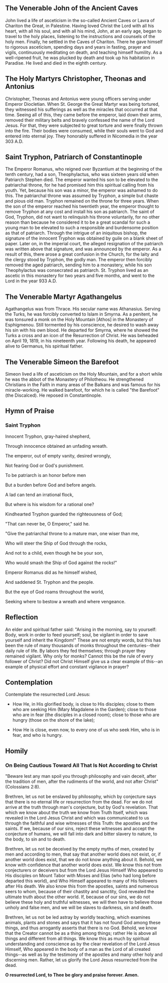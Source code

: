 ## The Venerable John of the Ancient Caves

John lived a life of asceticism in the so-called Ancient Caves or Lavra of Chariton the Great, in Palestine. Having loved Christ the Lord with all his heart, with all his soul, and with all his mind, John, at an early age, began to travel to the holy places, listening to the instructions and counsels of the holy men. Finally, he settled in the Caves of Chariton. There he gave himself to rigorous asceticism, spending days and years in fasting, prayer and vigils, continuously meditating on death, and teaching himself humility. As a well-ripened fruit, he was plucked by death and took up his habitation in Paradise. He lived and died in the eighth century.


## The Holy Martyrs Christopher, Theonas and Antonius

Christopher, Theonas and Antonius were young officers serving under Emperor Diocletian. When St. George the Great Martyr was being tortured, they witnessed his sufferings as well as the miracles that occurred at that time. Seeing all of this, they came before the emperor, laid down their arms, removed their military belts and bravely confessed the name of the Lord Jesus. For that, they were subjected to great torture and were finally thrown into the fire. Their bodies were consumed, while their souls went to God and entered into eternal joy. They honorably suffered in Nicomedia in the year 303 A.D.


## Saint Tryphon, Patriarch of Constantinople

The Emperor Romanus, who reigned over Byzantium at the beginning of the tenth century, had a son, Theophylactus, who was sixteen years old when Patriarch Stephen died. The emperor wanted his son to be elevated to the patriarchal throne, for he had promised him this spiritual calling from his youth. Yet, because his son was a minor, the emperor was ashamed to do this. The patriarchal throne was assumed by Tryphon, a simple but chaste and pious old man. Tryphon remained on the throne for three years. When the son of the emperor reached his twentieth year, the emperor thought to remove Tryphon at any cost and install his son as patriarch. The saint of God, Tryphon, did not want to relinquish his throne voluntarily, for no other reason than because he considered it to be a great scandal for such a young man to be elevated to such a responsible and burdensome position as that of patriarch. Through the intrigue of an iniquitous bishop, the signature of the innocent Tryphon was obtained by guile on a blank sheet of paper. Later on, in the imperial court, the alleged resignation of the patriarch was written above that signature, and was announced by the emperor. As a result of this, there arose a great confusion in the Church, for the laity and the clergy stood by Tryphon, the godly man. The emperor then forcibly removed the aged patriarch, sending him to a monastery, while his son Theophylactus was consecrated as patriarch. St. Tryphon lived as an ascetic in this monastery for two years and five months, and went to the Lord in the year 933 A.D.


## The Venerable Martyr Agathangelus

Agathangelus was from Thrace. His secular name was Athanasius. Serving the Turks, he was forcibly converted to Islam in Smyrna. As a penitent, he was tonsured a monk on the Holy Mountain [Athos] in the Monastery of Esphigmenou. Still tormented by his conscience, he desired to wash away his sin with his own blood. He departed for Smyrna, where he showed the Turks a cross and an icon of the Resurrection of Christ. He was beheaded on April 19, 1819, in his nineteenth year. Following his death, he appeared alive to Germanus, his spiritual father.


## The Venerable Simeon the Barefoot

Simeon lived a life of asceticism on the Holy Mountain, and for a short while he was the abbot of the Monastery of Philotheou. He strengthened Christians in the Faith in many areas of the Balkans and was famous for his miracle-working. He walked barefoot, for which he is called "the Barefoot" (the Discalced). He reposed in Constantinople.


## Hymn of Praise

### Saint Tryphon

Innocent Tryphon, gray-haired shepherd, 

Through innocence obtained an unfading wreath. 

The emperor, out of empty vanity, desired wrongly, 

Not fearing God or God's punishment. 

To be patriarch is an honor before men 

But a burden before God and before angels. 

A lad can tend an irrational flock, 

But where is his wisdom for a rational one? 

Kindhearted Tryphon guarded the righteousness of God; 

"That can never be, O Emperor," said he. 

"Give the patriarchal throne to a mature man, one wiser than me, 

Who will steer the Ship of God through the rocks, 

And not to a child, even though he be your son, 

Who would smash the Ship of God against the rocks!" 

Emperor Romanus did as he himself wished, 

And saddened St. Tryphon and the people. 

But the eye of God roams throughout the world, 

Seeking where to bestow a wreath and where vengeance. 


## Reflection

An elder and spiritual father said: "Arising in the morning, say to yourself: Body, work in order to feed yourself; soul, be vigilant in order to save yourself and inherit the Kingdom!" These are not empty words, but this has been the rule of many thousands of monks throughout the centuries--their daily rule of life. By labors they fed themselves; through prayer they remained vigilant. Why only for monks? Cannot this be the rule of every follower of Christ? Did not Christ Himself give us a clear example of this--an example of physical effort and constant vigilance in prayer?


## Contemplation

Contemplate the resurrected Lord Jesus:

- How He, in His glorified body, is close to His disciples; close to them who are seeking Him (Mary Magdalene in the Garden); close to those who are in fear (the disciples in a closed room); close to those who are hungry (those on the shore of the lake);

- How He is close, even now, to every one of us who seek Him, who is in fear, and who is hungry.


## Homily

### On Being Cautious Toward All That Is Not According to Christ

"Beware lest any man spoil you through philosophy and vain deceit, after the tradition of men, after the rudiments of the world, and not after Christ" (Colossians 2:8).

Brethren, let us not be enslaved by philosophy, which by conjecture says that there is no eternal life or resurrection from the dead. For we do not arrive at the truth through man's conjecture, but by God's revelation. That which we know about the truth we know from Truth Itself, which was revealed in the Lord Jesus Christ and which was communicated to us through the faithful and wise witnesses of this Truth: the apostles and the saints. If we, because of our sins, reject these witnesses and accept the conjecture of humans, we will fall into dark and bitter slavery to nature, to the body, to sin and to death.

Brethren, let us not be deceived by the empty myths of men, created by men and according to men, that say that another world does not exist, or, if another world does exist, that we do not know anything about it. Behold, we know with confidence that another world does exist. We know this not from conjecturers or deceivers but from the Lord Jesus Himself Who appeared to His disciples on Mount Tabor with Moses and Elias (who had long before departed this world), and Who Himself appeared to many of His followers after His death. We also know this from the apostles, saints and numerous seers to whom, because of their chastity and sanctity, God revealed the ultimate truth about the other world. If, because of our sins, we do not believe these holy and truthful witnesses, we will then have to believe those unholy and false men, and we will be slaves to darkness, sin and death.

Brethren, let us not be led astray by worldly teaching, which examines animals, plants and stones and says that it has not found God among these things, and thus arrogantly asserts that there is no God. Behold, we know that the Creator cannot be as a thing among things; rather He is above all things and different from all things. We know this as much by spiritual understanding and conscience as by the clear revelation of the Lord Jesus Himself, Who appeared in the body of a man as the Lord of all created things--as well as by the testimony of the apostles and many other holy and discerning men. Rather, let us glorify the Lord Jesus resurrected from the dead.

**O resurrected Lord, to Thee be glory and praise forever. Amen.**
